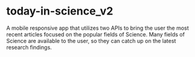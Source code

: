 # today-in-science_v2
A mobile responsive app that utilizes two APIs to bring the user the most recent articles focused on the popular fields of Science. Many fields of Science are available to the user, so they can catch up on the latest research findings.
